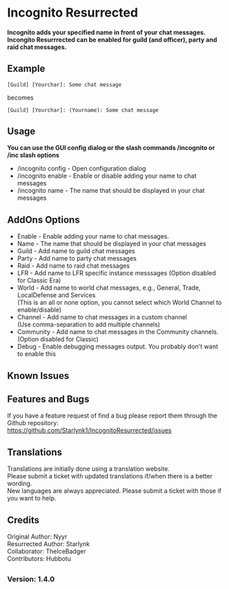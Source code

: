 
# Incognito Resurrected
#### Incognito adds your specified name in front of your chat messages. Incongito Resurrrected can be enabled for guild (and officer), party and raid chat messages.

## Example
<pre><code>[Guild] [Yourchar]: Some chat message </code></pre>
becomes  
<pre><code>[Guild] [Yourchar]: (Yourname): Some chat message</code></pre>

## Usage  

**You can use the GUI config dialog or the slash commands /incognito or /inc
slash options**  
- /incognito config - Open configuration dialog
- /incognito enable - Enable or disable adding your name to chat messages
- /incognito name - The name that should be displayed in your chat messages

## AddOns Options
- Enable - Enable adding your name to chat messages.
- Name - The name that should be displayed in your chat messages
- Guild - Add name to guild chat messages
- Party - Add name to party chat messages
- Raid - Add name to raid chat messages
- LFR - Add name to LFR specific instance messsages
    (Option disabled for Classic Era)
- World - Add name to world chat messages, e.g., General, Trade, LocalDefense and Services  
    (This is an all or none option, you cannot select which World Channel to enable/disable)
- Channel - Add name to chat messages in a custom channel  
    (Use comma-separation to add multiple channels)
- Community - Add name to chat messages in the Community channels.  
    (Option disabled for Classic)
- Debug - Enable debugging messages output. You probably don't want to enable this 

## Known Issues

## Features and Bugs
If you have a feature request of find a bug please report them through the Github repository:  
https://github.com/Starlynk1/IncognitoResurrected/issues

## Translations
Translations are initially done using a translation website.  
Please submit a ticket with updated translations if/when there is a better wording.  
New languages are always appreciated. Please submit a ticket with those if you want to help.

## Credits
Original Author: Nyyr  
Resurrected Author: Starlynk  
Collaborator: TheIceBadger  
Contributors: Hubbotu  
##  
### Version: 1.4.0
